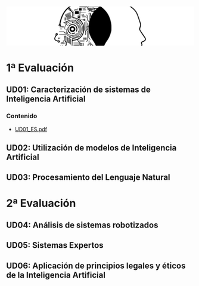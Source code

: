 ![header](capMIA.png)

# 1ª Evaluación

## UD01: Caracterización de sistemas de Inteligencia Artificial

### Contenido
  - [UD01_ES.pdf](UD01/UD01_ES.pdf)

## UD02: Utilización de modelos de Inteligencia Artificial 
## UD03: Procesamiento del Lenguaje Natural

# 2ª Evaluación

## UD04: Análisis de sistemas robotizados

## UD05: Sistemas Expertos

## UD06: Aplicación de principios legales y éticos de la Inteligencia Artificial
